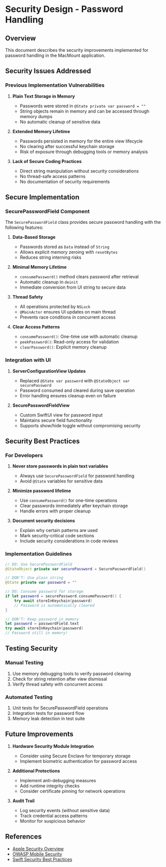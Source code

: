# Security Design - Password Handling

## Overview

This document describes the security improvements implemented for password handling in the MacMount application.

## Security Issues Addressed

### Previous Implementation Vulnerabilities

1. **Plain Text Storage in Memory**
   - Passwords were stored in `@State private var password = ""` 
   - String objects remain in memory and can be accessed through memory dumps
   - No automatic cleanup of sensitive data

2. **Extended Memory Lifetime**
   - Passwords persisted in memory for the entire view lifecycle
   - No clearing after successful keychain storage
   - Risk of exposure through debugging tools or memory analysis

3. **Lack of Secure Coding Practices**
   - Direct string manipulation without security considerations
   - No thread-safe access patterns
   - No documentation of security requirements

## Secure Implementation

### SecurePasswordField Component

The `SecurePasswordField` class provides secure password handling with the following features:

1. **Data-Based Storage**
   - Passwords stored as `Data` instead of `String`
   - Allows explicit memory zeroing with `resetBytes`
   - Reduces string interning risks

2. **Minimal Memory Lifetime**
   - `consumePassword()` method clears password after retrieval
   - Automatic cleanup in `deinit`
   - Immediate conversion from UI string to secure data

3. **Thread Safety**
   - All operations protected by `NSLock`
   - `@MainActor` ensures UI updates on main thread
   - Prevents race conditions in concurrent access

4. **Clear Access Patterns**
   - `consumePassword()`: One-time use with automatic cleanup
   - `peekPassword()`: Read-only access for validation
   - `clearPassword()`: Explicit memory cleanup

### Integration with UI

1. **ServerConfigurationView Updates**
   - Replaced `@State var password` with `@StateObject var securePassword`
   - Password consumed and cleared during save operation
   - Error handling ensures cleanup even on failure

2. **SecurePasswordFieldView**
   - Custom SwiftUI view for password input
   - Maintains secure field functionality
   - Supports show/hide toggle without compromising security

## Security Best Practices

### For Developers

1. **Never store passwords in plain text variables**
   - Always use `SecurePasswordField` for password handling
   - Avoid `@State` variables for sensitive data

2. **Minimize password lifetime**
   - Use `consumePassword()` for one-time operations
   - Clear passwords immediately after keychain storage
   - Handle errors with proper cleanup

3. **Document security decisions**
   - Explain why certain patterns are used
   - Mark security-critical code sections
   - Include security considerations in code reviews

### Implementation Guidelines

```swift
// DO: Use SecurePasswordField
@StateObject private var securePassword = SecurePasswordField()

// DON'T: Use plain string
@State private var password = ""

// DO: Consume password for storage
if let password = securePassword.consumePassword() {
    try await storeInKeychain(password)
    // Password is automatically cleared
}

// DON'T: Keep password in memory
let password = passwordField.text
try await storeInKeychain(password)
// Password still in memory!
```

## Testing Security

### Manual Testing
1. Use memory debugging tools to verify password clearing
2. Check for string retention after view dismissal
3. Verify thread safety with concurrent access

### Automated Testing
1. Unit tests for SecurePasswordField operations
2. Integration tests for password flow
3. Memory leak detection in test suite

## Future Improvements

1. **Hardware Security Module Integration**
   - Consider using Secure Enclave for temporary storage
   - Implement biometric authentication for password access

2. **Additional Protections**
   - Implement anti-debugging measures
   - Add runtime integrity checks
   - Consider certificate pinning for network operations

3. **Audit Trail**
   - Log security events (without sensitive data)
   - Track credential access patterns
   - Monitor for suspicious behavior

## References

- [Apple Security Overview](https://support.apple.com/guide/security/welcome/web)
- [OWASP Mobile Security](https://owasp.org/www-project-mobile-security/)
- [Swift Security Best Practices](https://developer.apple.com/documentation/security)